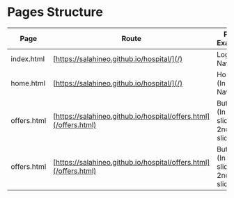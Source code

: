 # Pages Structure

| Page        | Route                                                 | Path Example                        |
|-------------|-------------------------------------------------------|-------------------------------------|
| index.html  | [https://salahineo.github.io/hospital/](/)            | Logo (In Navbar)                    |
| home.html   | [https://salahineo.github.io/hospital/](/)            | Home (In Navbar)                    |
| offers.html | [https://salahineo.github.io/hospital/offers.html](/offers.html) | Button (In home slider > 2nd slide) |
| offers.html | [https://salahineo.github.io/hospital/offers.html](/offers.html) | Button (In home slider > 2nd slide) |